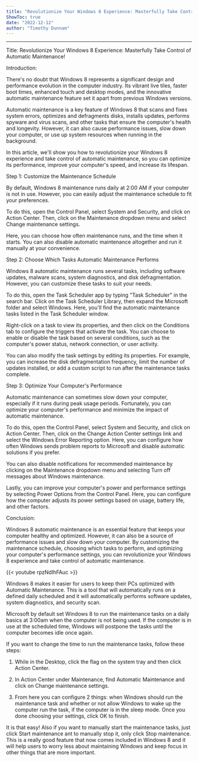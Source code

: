 ```yaml
---
title: "Revolutionize Your Windows 8 Experience: Masterfully Take Control of Automatic Maintenance!"
ShowToc: true 
date: "2022-12-12"
author: "Timothy Dunnam"
---
```

*****
Title: Revolutionize Your Windows 8 Experience: Masterfully Take Control of Automatic Maintenance!

Introduction:

There's no doubt that Windows 8 represents a significant design and performance evolution in the computer industry. Its vibrant live tiles, faster boot times, enhanced touch and desktop modes, and the innovative automatic maintenance feature set it apart from previous Windows versions.

Automatic maintenance is a key feature of Windows 8 that scans and fixes system errors, optimizes and defragments disks, installs updates, performs spyware and virus scans, and other tasks that ensure the computer's health and longevity. However, it can also cause performance issues, slow down your computer, or use up system resources when running in the background.

In this article, we'll show you how to revolutionize your Windows 8 experience and take control of automatic maintenance, so you can optimize its performance, improve your computer's speed, and increase its lifespan.

Step 1: Customize the Maintenance Schedule

By default, Windows 8 maintenance runs daily at 2:00 AM if your computer is not in use. However, you can easily adjust the maintenance schedule to fit your preferences.

To do this, open the Control Panel, select System and Security, and click on Action Center. Then, click on the Maintenance dropdown menu and select Change maintenance settings.

Here, you can choose how often maintenance runs, and the time when it starts. You can also disable automatic maintenance altogether and run it manually at your convenience.

Step 2: Choose Which Tasks Automatic Maintenance Performs

Windows 8 automatic maintenance runs several tasks, including software updates, malware scans, system diagnostics, and disk defragmentation. However, you can customize these tasks to suit your needs.

To do this, open the Task Scheduler app by typing "Task Scheduler" in the search bar. Click on the Task Scheduler Library, then expand the Microsoft folder and select Windows. Here, you'll find the automatic maintenance tasks listed in the Task Scheduler window.

Right-click on a task to view its properties, and then click on the Conditions tab to configure the triggers that activate the task. You can choose to enable or disable the task based on several conditions, such as the computer's power status, network connection, or user activity.

You can also modify the task settings by editing its properties. For example, you can increase the disk defragmentation frequency, limit the number of updates installed, or add a custom script to run after the maintenance tasks complete.

Step 3: Optimize Your Computer's Performance

Automatic maintenance can sometimes slow down your computer, especially if it runs during peak usage periods. Fortunately, you can optimize your computer's performance and minimize the impact of automatic maintenance.

To do this, open the Control Panel, select System and Security, and click on Action Center. Then, click on the Change Action Center settings link and select the Windows Error Reporting option. Here, you can configure how often Windows sends problem reports to Microsoft and disable automatic solutions if you prefer.

You can also disable notifications for recommended maintenance by clicking on the Maintenance dropdown menu and selecting Turn off messages about Windows maintenance.

Lastly, you can improve your computer's power and performance settings by selecting Power Options from the Control Panel. Here, you can configure how the computer adjusts its power settings based on usage, battery life, and other factors.

Conclusion:

Windows 8 automatic maintenance is an essential feature that keeps your computer healthy and optimized. However, it can also be a source of performance issues and slow down your computer. By customizing the maintenance schedule, choosing which tasks to perform, and optimizing your computer's performance settings, you can revolutionize your Windows 8 experience and take control of automatic maintenance.

{{< youtube rpzNdIhFAuc >}} 



Windows 8 makes it easier for users to keep their PCs optimized with Automatic Maintenance. This is a tool that will automatically runs on a defined daily scheduled and it will automatically performs software updates, system diagnostics, and security scan.
 
Microsoft by default set Windows 8 to run the maintenance tasks on a daily basics at 3:00am when the computer is not being used. If the computer is in use at the scheduled time, Windows will postpone the tasks until the computer becomes idle once again.
 
If you want to change the time to run the maintenance tasks, follow these steps:
 
1. While in the Desktop, click the flag on the system tray and then click Action Center.
 

 
2. In Action Center under Maintenance, find Automatic Maintenance and click on Change maintenance settings.
 
3. From here you can configure 2 things: when Windows should run the maintenance task and whether or not allow Windows to wake up the computer run the task, if the computer is in the sleep mode. Once you done choosing your settings, click OK to finish.
 
It is that easy! Also if you want to manually start the maintenance tasks, just click Start maintenance ant to manually stop it, only click Stop maintenance. This is a really good feature that now comes included in Windows 8 and it will help users to worry less about maintaining Windows and keep focus in other things that are more important.





